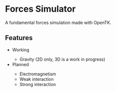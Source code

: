 # Forces Simulator
A fundamental forces simulation made with OpenTK.

<h2>Features</h2>
<ul>
  <li>Working</li>
  <ul>
    <li>Gravity (2D only, 3D is a work in progress)</li>
  </ul>
  <li>Planned</li>
  <ul>
    <li>Electromagnetism</li>
    <li>Weak interaction</li>
    <li>Strong interaction</li>
  </ul>
</ul>
